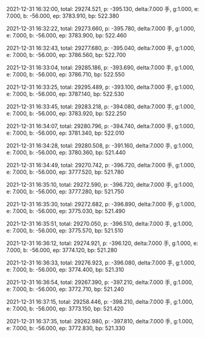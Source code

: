 2021-12-31 16:32:00, total: 29274.521, p: -395.130, delta:7.000 手, g:1.000, e: 7.000, b: -56.000, ep: 3783.910, bp: 522.380

2021-12-31 16:32:22, total: 29273.660, p: -395.780, delta:7.000 手, g:1.000, e: 7.000, b: -56.000, ep: 3783.900, bp: 522.460

2021-12-31 16:32:43, total: 29277.680, p: -395.040, delta:7.000 手, g:1.000, e: 7.000, b: -56.000, ep: 3786.560, bp: 522.700

2021-12-31 16:33:04, total: 29285.186, p: -393.690, delta:7.000 手, g:1.000, e: 7.000, b: -56.000, ep: 3786.710, bp: 522.550

2021-12-31 16:33:25, total: 29295.489, p: -393.100, delta:7.000 手, g:1.000, e: 7.000, b: -56.000, ep: 3787.140, bp: 522.530

2021-12-31 16:33:45, total: 29283.218, p: -394.080, delta:7.000 手, g:1.000, e: 7.000, b: -56.000, ep: 3783.920, bp: 522.250

2021-12-31 16:34:07, total: 29280.796, p: -394.740, delta:7.000 手, g:1.000, e: 7.000, b: -56.000, ep: 3781.340, bp: 522.010

2021-12-31 16:34:28, total: 29280.508, p: -391.160, delta:7.000 手, g:1.000, e: 7.000, b: -56.000, ep: 3780.360, bp: 521.440

2021-12-31 16:34:49, total: 29270.742, p: -396.720, delta:7.000 手, g:1.000, e: 7.000, b: -56.000, ep: 3777.520, bp: 521.780

2021-12-31 16:35:10, total: 29272.590, p: -396.720, delta:7.000 手, g:1.000, e: 7.000, b: -56.000, ep: 3777.280, bp: 521.750

2021-12-31 16:35:30, total: 29272.682, p: -396.890, delta:7.000 手, g:1.000, e: 7.000, b: -56.000, ep: 3775.030, bp: 521.490

2021-12-31 16:35:51, total: 29270.050, p: -396.510, delta:7.000 手, g:1.000, e: 7.000, b: -56.000, ep: 3775.570, bp: 521.510

2021-12-31 16:36:12, total: 29274.921, p: -396.120, delta:7.000 手, g:1.000, e: 7.000, b: -56.000, ep: 3774.120, bp: 521.280

2021-12-31 16:36:33, total: 29276.923, p: -396.080, delta:7.000 手, g:1.000, e: 7.000, b: -56.000, ep: 3774.400, bp: 521.310

2021-12-31 16:36:54, total: 29267.390, p: -397.210, delta:7.000 手, g:1.000, e: 7.000, b: -56.000, ep: 3772.710, bp: 521.240

2021-12-31 16:37:15, total: 29258.446, p: -398.210, delta:7.000 手, g:1.000, e: 7.000, b: -56.000, ep: 3773.150, bp: 521.420

2021-12-31 16:37:35, total: 29262.980, p: -397.810, delta:7.000 手, g:1.000, e: 7.000, b: -56.000, ep: 3772.830, bp: 521.330